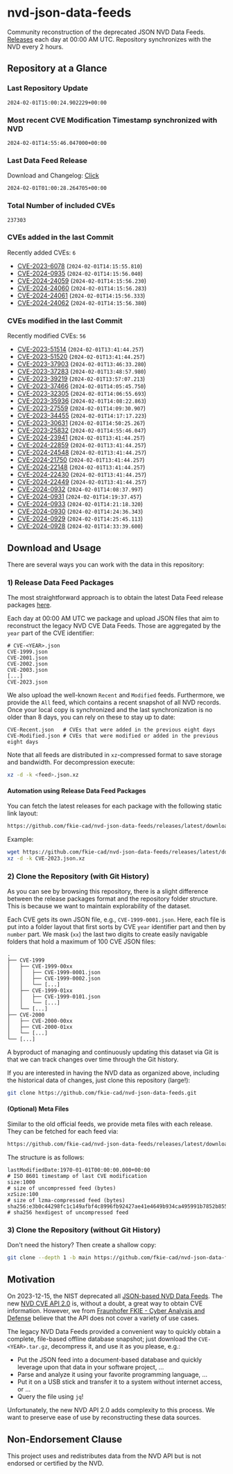 # nvd-json-data-feeds

Community reconstruction of the deprecated JSON NVD Data Feeds. 
[Releases](https://github.com/fkie-cad/nvd-json-data-feeds/releases/latest) each day at 00:00 AM UTC.
Repository synchronizes with the NVD every 2 hours.

## Repository at a Glance

### Last Repository Update

```plain
2024-02-01T15:00:24.902229+00:00
```

### Most recent CVE Modification Timestamp synchronized with NVD

```plain
2024-02-01T14:55:46.047000+00:00
```

### Last Data Feed Release

Download and Changelog: [Click](https://github.com/fkie-cad/nvd-json-data-feeds/releases/latest)

```plain
2024-02-01T01:00:28.264705+00:00
```

### Total Number of included CVEs

```plain
237303
```

### CVEs added in the last Commit

Recently added CVEs: `6`

* [CVE-2023-6078](CVE-2023/CVE-2023-60xx/CVE-2023-6078.json) (`2024-02-01T14:15:55.810`)
* [CVE-2024-0935](CVE-2024/CVE-2024-09xx/CVE-2024-0935.json) (`2024-02-01T14:15:56.040`)
* [CVE-2024-24059](CVE-2024/CVE-2024-240xx/CVE-2024-24059.json) (`2024-02-01T14:15:56.230`)
* [CVE-2024-24060](CVE-2024/CVE-2024-240xx/CVE-2024-24060.json) (`2024-02-01T14:15:56.283`)
* [CVE-2024-24061](CVE-2024/CVE-2024-240xx/CVE-2024-24061.json) (`2024-02-01T14:15:56.333`)
* [CVE-2024-24062](CVE-2024/CVE-2024-240xx/CVE-2024-24062.json) (`2024-02-01T14:15:56.380`)


### CVEs modified in the last Commit

Recently modified CVEs: `56`

* [CVE-2023-51514](CVE-2023/CVE-2023-515xx/CVE-2023-51514.json) (`2024-02-01T13:41:44.257`)
* [CVE-2023-51520](CVE-2023/CVE-2023-515xx/CVE-2023-51520.json) (`2024-02-01T13:41:44.257`)
* [CVE-2023-37903](CVE-2023/CVE-2023-379xx/CVE-2023-37903.json) (`2024-02-01T13:46:33.280`)
* [CVE-2023-37283](CVE-2023/CVE-2023-372xx/CVE-2023-37283.json) (`2024-02-01T13:48:57.980`)
* [CVE-2023-39219](CVE-2023/CVE-2023-392xx/CVE-2023-39219.json) (`2024-02-01T13:57:07.213`)
* [CVE-2023-37466](CVE-2023/CVE-2023-374xx/CVE-2023-37466.json) (`2024-02-01T14:05:45.750`)
* [CVE-2023-32305](CVE-2023/CVE-2023-323xx/CVE-2023-32305.json) (`2024-02-01T14:06:55.693`)
* [CVE-2023-35936](CVE-2023/CVE-2023-359xx/CVE-2023-35936.json) (`2024-02-01T14:08:22.863`)
* [CVE-2023-27559](CVE-2023/CVE-2023-275xx/CVE-2023-27559.json) (`2024-02-01T14:09:30.907`)
* [CVE-2023-34455](CVE-2023/CVE-2023-344xx/CVE-2023-34455.json) (`2024-02-01T14:17:17.223`)
* [CVE-2023-30631](CVE-2023/CVE-2023-306xx/CVE-2023-30631.json) (`2024-02-01T14:50:25.267`)
* [CVE-2023-25832](CVE-2023/CVE-2023-258xx/CVE-2023-25832.json) (`2024-02-01T14:55:46.047`)
* [CVE-2024-23941](CVE-2024/CVE-2024-239xx/CVE-2024-23941.json) (`2024-02-01T13:41:44.257`)
* [CVE-2024-22859](CVE-2024/CVE-2024-228xx/CVE-2024-22859.json) (`2024-02-01T13:41:44.257`)
* [CVE-2024-24548](CVE-2024/CVE-2024-245xx/CVE-2024-24548.json) (`2024-02-01T13:41:44.257`)
* [CVE-2024-21750](CVE-2024/CVE-2024-217xx/CVE-2024-21750.json) (`2024-02-01T13:41:44.257`)
* [CVE-2024-22148](CVE-2024/CVE-2024-221xx/CVE-2024-22148.json) (`2024-02-01T13:41:44.257`)
* [CVE-2024-22430](CVE-2024/CVE-2024-224xx/CVE-2024-22430.json) (`2024-02-01T13:41:44.257`)
* [CVE-2024-22449](CVE-2024/CVE-2024-224xx/CVE-2024-22449.json) (`2024-02-01T13:41:44.257`)
* [CVE-2024-0932](CVE-2024/CVE-2024-09xx/CVE-2024-0932.json) (`2024-02-01T14:08:37.997`)
* [CVE-2024-0931](CVE-2024/CVE-2024-09xx/CVE-2024-0931.json) (`2024-02-01T14:19:37.457`)
* [CVE-2024-0933](CVE-2024/CVE-2024-09xx/CVE-2024-0933.json) (`2024-02-01T14:21:18.320`)
* [CVE-2024-0930](CVE-2024/CVE-2024-09xx/CVE-2024-0930.json) (`2024-02-01T14:24:36.343`)
* [CVE-2024-0929](CVE-2024/CVE-2024-09xx/CVE-2024-0929.json) (`2024-02-01T14:25:45.113`)
* [CVE-2024-0928](CVE-2024/CVE-2024-09xx/CVE-2024-0928.json) (`2024-02-01T14:33:39.600`)


## Download and Usage

There are several ways you can work with the data in this repository:

### 1) Release Data Feed Packages

The most straightforward approach is to obtain the latest Data Feed release packages [here](https://github.com/fkie-cad/nvd-json-data-feeds/releases/latest).

Each day at 00:00 AM UTC we package and upload JSON files that aim to reconstruct the legacy NVD CVE Data Feeds.
Those are aggregated by the `year` part of the CVE identifier:

```
# CVE-<YEAR>.json
CVE-1999.json
CVE-2001.json
CVE-2002.json
CVE-2003.json
[...]
CVE-2023.json
```

We also upload the well-known `Recent` and `Modified` feeds.
Furthermore, we provide the `All` feed, which contains a recent snapshot of all NVD records.
Once your local copy is synchronized and the last synchronization is no older than 8 days, you can rely on these to stay up to date:

```plain
CVE-Recent.json   # CVEs that were added in the previous eight days
CVE-Modified.json # CVEs that were modified or added in the previous eight days
```

Note that all feeds are distributed in `xz`-compressed format to save storage and bandwidth.
For decompression execute:

```sh
xz -d -k <feed>.json.xz
```


#### Automation using Release Data Feed Packages

You can fetch the latest releases for each package with the following static link layout:

```sh
https://github.com/fkie-cad/nvd-json-data-feeds/releases/latest/download/CVE-<YEAR>.json.xz
```

Example:

```sh
wget https://github.com/fkie-cad/nvd-json-data-feeds/releases/latest/download/CVE-2023.json.xz
xz -d -k CVE-2023.json.xz
```



### 2) Clone the Repository (with Git History)

As you can see by browsing this repository, there is a slight difference between the release packages format and the repository folder structure.
This is because we want to maintain explorability of the dataset.

Each CVE gets its own JSON file, e.g., `CVE-1999-0001.json`.
Here, each file is put into a folder layout that first sorts by CVE `year` identifier part and then by `number` part.
We mask (`xx`) the last two digits to create easily navigable folders that hold a maximum of 100 CVE JSON files:

```plain
.
├── CVE-1999
│   ├── CVE-1999-00xx
│   │   ├── CVE-1999-0001.json
│   │   ├── CVE-1999-0002.json
│   │   └── [...]
│   ├── CVE-1999-01xx
│   │   ├── CVE-1999-0101.json
│   │   └── [...]
│   └── [...]
├── CVE-2000
│   ├── CVE-2000-00xx
│   ├── CVE-2000-01xx
│   └── [...]
└── [...]
```

A byproduct of managing and continuously updating this dataset via Git is that we can track changes over time through the Git history.

If you are interested in having the NVD data as organized above, including the historical data of changes, just clone this repository (large!):

```sh
git clone https://github.com/fkie-cad/nvd-json-data-feeds.git
```

#### (Optional) Meta Files

Similar to the old official feeds, we provide meta files with each release. They can be fetched for each feed via:

```sh
https://github.com/fkie-cad/nvd-json-data-feeds/releases/latest/download/CVE-<YEAR>.meta
```

The structure is as follows:

```plain
lastModifiedDate:1970-01-01T00:00:00.000+00:00                          # ISO 8601 timestamp of last CVE modification
size:1000                                                               # size of uncompressed feed (bytes)
xzSize:100                                                              # size of lzma-compressed feed (bytes)
sha256:e3b0c44298fc1c149afbf4c8996fb92427ae41e4649b934ca495991b7852b855 # sha256 hexdigest of uncompressed feed
```


### 3) Clone the Repository (without Git History)

Don't need the history? Then create a shallow copy:

```sh
git clone --depth 1 -b main https://github.com/fkie-cad/nvd-json-data-feeds.git
```

## Motivation

On 2023-12-15, the NIST deprecated all [JSON-based NVD Data Feeds](https://nvd.nist.gov/vuln/data-feeds#divRetirementBanner-1).
The new [NVD CVE API 2.0](https://nvd.nist.gov/developers/vulnerabilities) is, without a doubt, a great way to obtain CVE information.
However, we from [Fraunhofer FKIE - Cyber Analysis and Defense](https://www.fkie.fraunhofer.de/en/departments/cad.html) believe that the API does not cover a variety of use cases.

The legacy NVD Data Feeds provided a convenient way to quickly obtain a complete, file-based offline database snapshot; just download the `CVE-<YEAR>.tar.gz`, decompress it, and use it as you please, e.g.:

* Put the JSON feed into a document-based database and quickly leverage upon that data in your software project, ...
* Parse and analyze it using your favorite programming language, ...
* Put it on a USB stick and transfer it to a system without internet access, or ...
* Query the file using `jq`!

Unfortunately, the new NVD API 2.0 adds complexity to this process.
We want to preserve ease of use by reconstructing these data sources.

## Non-Endorsement Clause

This project uses and redistributes data from the NVD API but is not endorsed or certified by the NVD.